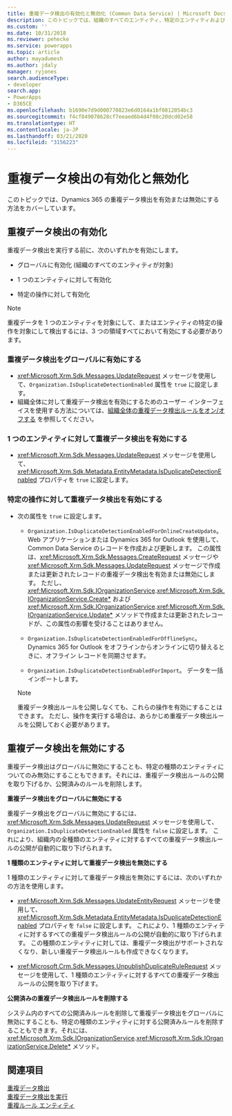 ```yaml
---
title: 重複データ検出の有効化と無効化 (Common Data Service) | Microsoft Docs
description: このトピックでは、組織のすべてのエンティティ、特定のエンティティおよび特定のオペレーションに対する重複データ検出を有効にする方法、および重複データ検出ルールを非公開にすることによりまたは公開済みルールを削除することにより、グローバルまたはエンティティの種類に対して重複データ検出を無効にする方法に関する情報をカバーしています。
ms.custom: ''
ms.date: 10/31/2018
ms.reviewer: pehecke
ms.service: powerapps
ms.topic: article
author: mayadumesh
ms.author: jdaly
manager: ryjones
search.audienceType:
- developer
search.app:
- PowerApps
- D365CE
ms.openlocfilehash: b1690e7d9d000770823e6d0164a1bf0812054bc3
ms.sourcegitcommit: f4cf849070628cf7eeaed6b4d4f08c20dcd02e58
ms.translationtype: HT
ms.contentlocale: ja-JP
ms.lasthandoff: 03/21/2020
ms.locfileid: "3156223"
---
```

# <a name="enable-and-disable-duplicate-detection"></a>重複データ検出の有効化と無効化

このトピックでは、Dynamics 365 の重複データ検出を有効または無効にする方法をカバーしています。

<a name="bkmk_enable"></a>

## <a name="enable-duplicate-detection"></a>重複データ検出の有効化

重複データ検出を実行する前に、次のいずれかを有効にします。  
  
-   グローバルに有効化 (組織のすべてのエンティティが対象)  
  
-   1 つのエンティティに対して有効化  
  
-   特定の操作に対して有効化  
  
> [!NOTE]
>  重複データを 1 つのエンティティを対象にして、またはエンティティの特定の操作を対象にして検出するには、3 つの領域すべてにおいて有効にする必要があります。  
  
### <a name="enable-duplicate-detection-globally"></a>重複データ検出をグローバルに有効にする  
  
-   <xref:Microsoft.Xrm.Sdk.Messages.UpdateRequest> メッセージを使用して、`Organization.IsDuplicateDetectionEnabled` 属性を `true` に設定します。
-   組織全体に対して重複データ検出を有効にするためのユーザー インターフェイスを使用する方法については、[組織全体の重複データ検出ルールをオン/オフする](/dynamics365/customer-engagement/admin/turn-duplicate-detection-rules-off-whole-organization) を参照してください。
  
### <a name="enable-duplicate-detection-for-an-entity"></a>1 つのエンティティに対して重複データ検出を有効にする  
  
-   <xref:Microsoft.Xrm.Sdk.Messages.UpdateRequest> メッセージを使用して、<xref:Microsoft.Xrm.Sdk.Metadata.EntityMetadata.IsDuplicateDetectionEnabled> プロパティを `true` に設定します。  
  
### <a name="enable-duplicate-detection-for-specific-operations"></a>特定の操作に対して重複データ検出を有効にする  
  
- 次の属性を `true` に設定します。  
  
  - `Organization.IsDuplicateDetectionEnabledForOnlineCreateUpdate`。 Web アプリケーションまたは Dynamics 365 for Outlook を使用して、Common Data Service のレコードを作成および更新します。 この属性は、<xref:Microsoft.Xrm.Sdk.Messages.CreateRequest> メッセージや <xref:Microsoft.Xrm.Sdk.Messages.UpdateRequest> メッセージで作成または更新されたレコードの重複データ検出を有効または無効にします。 ただし、<xref:Microsoft.Xrm.Sdk.IOrganizationService>.<xref:Microsoft.Xrm.Sdk.IOrganizationService.Create*> および <xref:Microsoft.Xrm.Sdk.IOrganizationService>.<xref:Microsoft.Xrm.Sdk.IOrganizationService.Update*> メソッドで作成または更新されたレコードが、この属性の影響を受けることはありません。  
  
  - `Organization.IsDuplicateDetectionEnabledForOfflineSync`。 Dynamics 365 for Outlook をオフラインからオンラインに切り替えるときに、オフライン レコードを同期させます。  
  
  - `Organization.IsDuplicateDetectionEnabledForImport`。 データを一括インポートします。  
  
  > [!NOTE]
  >  重複データ検出ルールを公開しなくても、これらの操作を有効にすることはできます。 ただし、操作を実行する場合は、あらかじめ重複データ検出ルールを公開しておく必要があります。  

<a name="bkmk_disable"></a>

## <a name="disable-duplicate-detection"></a>重複データ検出を無効にする

重複データ検出はグローバルに無効にすることも、特定の種類のエンティティについてのみ無効にすることもできます。それには、重複データ検出ルールの公開を取り下げるか、公開済みのルールを削除します。  
  
 **重複データ検出をグローバルに無効にする**  
  
 重複データ検出をグローバルに無効にするには、<xref:Microsoft.Xrm.Sdk.Messages.UpdateRequest> メッセージを使用して、`Organization.IsDuplicateDetectionEnabled` 属性を `false` に設定します。 これにより、組織内の全種類のエンティティに対するすべての重複データ検出ルールの公開が自動的に取り下げられます。  
  
 **1 種類のエンティティに対して重複データ検出を無効にする**  
  
 1 種類のエンティティに対して重複データ検出を無効にするには、次のいずれかの方法を使用します。  
  
-   <xref:Microsoft.Xrm.Sdk.Messages.UpdateEntityRequest> メッセージを使用して、<xref:Microsoft.Xrm.Sdk.Metadata.EntityMetadata.IsDuplicateDetectionEnabled> プロパティを `false` に設定します。 これにより、1 種類のエンティティに対するすべての重複データ検出ルールの公開が自動的に取り下げられます。 この種類のエンティティに対しては、重複データ検出がサポートされなくなり、新しい重複データ検出ルールも作成できなくなります。  
  
-   <xref:Microsoft.Crm.Sdk.Messages.UnpublishDuplicateRuleRequest> メッセージを使用して、1 種類のエンティティに対するすべての重複データ検出ルールの公開を取り下げます。  
  
**公開済みの重複データ検出ルールを削除する**  
  
システム内のすべての公開済みルールを削除して重複データ検出をグローバルに無効にすることも、特定の種類のエンティティに対する公開済みルールを削除することもできます。それには、<xref:Microsoft.Xrm.Sdk.IOrganizationService>.<xref:Microsoft.Xrm.Sdk.IOrganizationService.Delete*>   メソッド。  

## <a name="see-also"></a>関連項目

[重複データ検出](detect-duplicate-data-with-code.md)  
[重複データ検出を実行](run-duplicate-detection.md)   
[重複ルール エンティティ](duplicaterule-entities.md) 